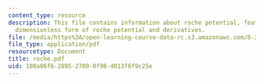 ```yaml
---
content_type: resource
description: This file contains information about roche potential, features of the
  dimensionless form of roche potential and derivatives.
file: /media/https%3A/open-learning-course-data-rc.s3.amazonaws.com/8-282j-introduction-to-astronomy-spring-2006/100a06f6289527000f98d013f6f9c25e_roche.pdf
file_type: application/pdf
resourcetype: Document
title: roche.pdf
uid: 100a06f6-2895-2700-0f98-d013f6f9c25e
---
```

